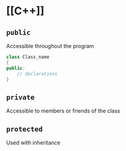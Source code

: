 # [[C++]]

## `public`

Accessible throughout the program

```cpp
class Class_name
{
public:
	// declarations
}
```

## `private`

Accessible to members or friends of the class

## `protected`

Used with inheritance
